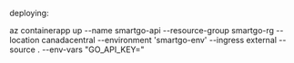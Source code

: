 deploying: 

az containerapp up --name smartgo-api --resource-group smartgo-rg --location canadacentral --environment 'smartgo-env' --ingress external --source . --env-vars "GO_API_KEY="